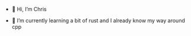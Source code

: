 - 👋 Hi, I’m Chris
<!-- - 👀 I’m interested in ... -->
- 🌱 I’m currently learning a bit of rust and I already know my way around cpp
<!-- - 💞️ I’m looking to collaborate on ... -->
<!-- - 📫 How to reach me ... -->

<!---
ChrisBosman/ChrisBosman is a ✨ special ✨ repository because its `README.md` (this file) appears on your GitHub profile.
You can click the Preview link to take a look at your changes.
--->
